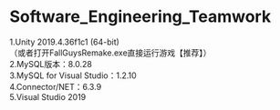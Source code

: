 # Software_Engineering_Teamwork
 
1.Unity 2019.4.36f1c1 (64-bit)  
（或者打开FallGuysRemake.exe直接运行游戏【推荐】）  
2.MySQL版本：8.0.28  
3.MySQL for Visual Studio：1.2.10  
4.Connector/NET：6.3.9  
5.Visual Studio 2019  